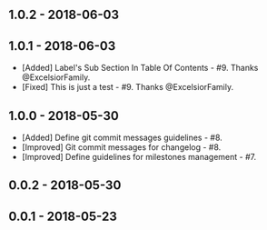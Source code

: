 ## 1.0.2 - 2018-06-03

## 1.0.1 - 2018-06-03
- [Added] Label's Sub Section In Table Of Contents - #9. Thanks @ExcelsiorFamily.
- [Fixed] This is just a test - #9. Thanks @ExcelsiorFamily.
## 1.0.0 - 2018-05-30
- [Added] Define git commit messages guidelines - #8.
- [Improved] Git commit messages for changelog - #8.
- [Improved] Define guidelines for milestones management - #7.
## 0.0.2 - 2018-05-30

## 0.0.1 - 2018-05-23
